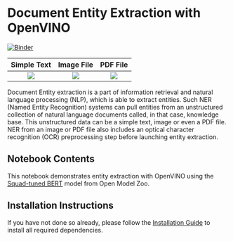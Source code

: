 # Document Entity Extraction with OpenVINO

[![Binder](https://mybinder.org/badge_logo.svg)](https://mybinder.org/v2/gh/openvinotoolkit/openvino_notebooks/HEAD?filepath=notebooks%2F204-document-entity-extraction%2F204-document-entity-extraction.ipynb)

Simple Text            | Image File          |  PDF File
:-------------------------:|:-------------------------:|:-------------------------:
![](https://user-images.githubusercontent.com/33627846/159575177-bbcd5053-a6c6-4c0c-a1e3-b1c9f0f1e319.png)  |  ![](https://user-images.githubusercontent.com/33627846/159575191-646cc9a6-4588-4064-9717-6ae0be7bd982.png)  |  ![](https://user-images.githubusercontent.com/33627846/159575210-092c1822-79d7-40fe-ac3b-55ba7b7afa15.png)


Document Entity extraction is a part of information retrieval and natural language processing (NLP), which is able to extract entities. Such NER (Named Entity Recognition) systems can pull entities from an unstructured collection of natural language documents called, in that case, knowledge base. This unstructured data can be a simple text, image or even a PDF file. NER from an image or PDF file also includes an optical character recognition (OCR) preprocessing step before launching entity extraction.

## Notebook Contents

This notebook demonstrates entity extraction with OpenVINO using the [Squad-tuned BERT](https://github.com/openvinotoolkit/open_model_zoo/tree/master/models/intel/bert-small-uncased-whole-word-masking-squad-int8-0002) model from Open Model Zoo.

## Installation Instructions

If you have not done so already, please follow the [Installation Guide](../../README.md) to install all required dependencies.